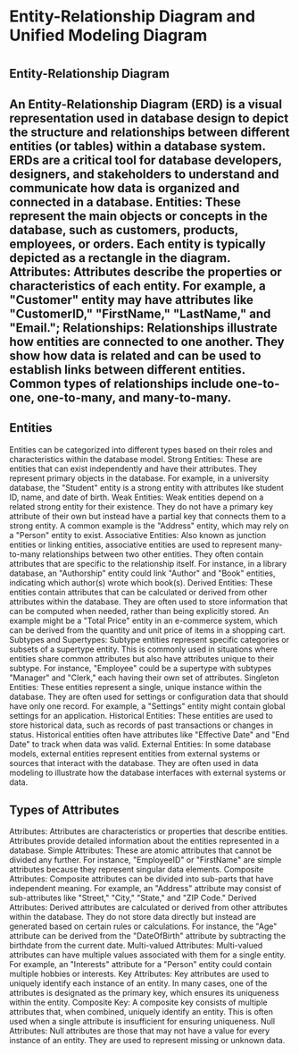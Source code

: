 <h1>Entity-Relationship Diagram and Unified Modeling Diagram<h1>

<h2>Entity-Relationship Diagram<h2>
An Entity-Relationship Diagram (ERD) is a visual representation used in database design to depict the structure and relationships between different entities (or tables) within a database system. ERDs are a critical tool for database developers, designers, and stakeholders to understand and communicate how data is organized and connected in a database.
Entities: These represent the main objects or concepts in the database, such as customers, products, employees, or orders. Each entity is typically depicted as a rectangle in the diagram.
Attributes: Attributes describe the properties or characteristics of each entity. For example, a "Customer" entity may have attributes like "CustomerID," "FirstName," "LastName," and "Email.";
Relationships: Relationships illustrate how entities are connected to one another. They show how data is related and can be used to establish links between different entities. Common types of relationships include one-to-one, one-to-many, and many-to-many.
<h2>Entities</h2>
Entities can be categorized into different types based on their roles and characteristics within the database model. 
Strong Entities: These are entities that can exist independently and have their attributes. They represent primary objects in the database. For example, in a university database, the "Student" entity is a strong entity with attributes like student ID, name, and date of birth.
Weak Entities: Weak entities depend on a related strong entity for their existence. They do not have a primary key attribute of their own but instead have a partial key that connects them to a strong entity. A common example is the "Address" entity, which may rely on a "Person" entity to exist.
Associative Entities: Also known as junction entities or linking entities, associative entities are used to represent many-to-many relationships between two other entities. They often contain attributes that are specific to the relationship itself. For instance, in a library database, an "Authorship" entity could link "Author" and "Book" entities, indicating which author(s) wrote which book(s).
Derived Entities: These entities contain attributes that can be calculated or derived from other attributes within the database. They are often used to store information that can be computed when needed, rather than being explicitly stored. An example might be a "Total Price" entity in an e-commerce system, which can be derived from the quantity and unit price of items in a shopping cart.
Subtypes and Supertypes: Subtype entities represent specific categories or subsets of a supertype entity. This is commonly used in situations where entities share common attributes but also have attributes unique to their subtype. For instance, "Employee" could be a supertype with subtypes "Manager" and "Clerk," each having their own set of attributes.
Singleton Entities: These entities represent a single, unique instance within the database. They are often used for settings or configuration data that should have only one record. For example, a "Settings" entity might contain global settings for an application.
Historical Entities: These entities are used to store historical data, such as records of past transactions or changes in status. Historical entities often have attributes like "Effective Date" and "End Date" to track when data was valid.
External Entities: In some database models, external entities represent entities from external systems or sources that interact with the database. They are often used in data modeling to illustrate how the database interfaces with external systems or data.

<h2>Types of Attributes</h2>
Attributes: Attributes are characteristics or properties that describe entities. Attributes provide detailed information about the entities represented in a database.
Simple Attributes: These are atomic attributes that cannot be divided any further. For instance, "EmployeeID" or "FirstName" are simple attributes because they represent singular data elements.
Composite Attributes: Composite attributes can be divided into sub-parts that have independent meaning. For example, an "Address" attribute may consist of sub-attributes like "Street," "City," "State," and "ZIP Code."
Derived Attributes: Derived attributes are calculated or derived from other attributes within the database. They do not store data directly but instead are generated based on certain rules or calculations. For instance, the "Age" attribute can be derived from the "DateOfBirth" attribute by subtracting the birthdate from the current date.
Multi-valued Attributes: Multi-valued attributes can have multiple values associated with them for a single entity. For example, an "Interests" attribute for a "Person" entity could contain multiple hobbies or interests.
Key Attributes: Key attributes are used to uniquely identify each instance of an entity. In many cases, one of the attributes is designated as the primary key, which ensures its uniqueness within the entity.
Composite Key: A composite key consists of multiple attributes that, when combined, uniquely identify an entity. This is often used when a single attribute is insufficient for ensuring uniqueness.
Null Attributes: Null attributes are those that may not have a value for every instance of an entity. They are used to represent missing or unknown data.

